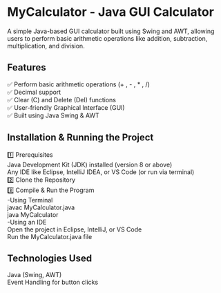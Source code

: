 # MyCalculator - Java GUI Calculator
A simple Java-based GUI calculator built using Swing and AWT, allowing users to perform basic arithmetic operations like addition, subtraction, multiplication, and division.
## Features
✅ Perform basic arithmetic operations (+ , - , * , /)  
✅ Decimal support  
✅ Clear (C) and Delete (Del) functions  
✅ User-friendly Graphical Interface (GUI)  
✅ Built using Java Swing & AWT  

## Installation & Running the Project
1️⃣ Prerequisites  
Java Development Kit (JDK) installed (version 8 or above)  
Any IDE like Eclipse, IntelliJ IDEA, or VS Code (or run via terminal)  
2️⃣ Clone the Repository  
3️⃣ Compile & Run the Program  
-Using Terminal  
javac MyCalculator.java    
java MyCalculator    
-Using an IDE  
Open the project in Eclipse, IntelliJ, or VS Code  
Run the MyCalculator.java file  
## Technologies Used
Java (Swing, AWT)  
Event Handling for button clicks  

